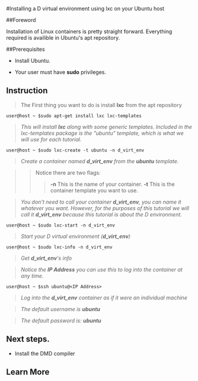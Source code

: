 #Installing a D virtual environment using lxc on your Ubuntu host

##Foreword

Installation of Linux containers is pretty straight forward. Everything required is availible in Ubuntu's apt repository.

##Prerequisites

* Install Ubuntu.

* Your user must have **sudo** privileges.

## Instruction

> The First thing you want to do is install **lxc** from the apt repository

    user@host ~ $sudo apt-get install lxc lxc-templates

>*This will install **lxc** along with some generic templates. 
>Included in the lxc-templates package is the "ubuntu" template, which is what we will use for each tutorial.*

    user@host ~ $sudo lxc-create -t ubuntu -n d_virt_env

>*Create a container named **d_virt_env** from the **ubuntu** template.*

>>Notice there are two flags:
>>>**-n** This is the name of your container.
>>>**-t** This is the container template you want to use.

>*You don't need to call your container **d_virt_env**, you can name it whatever you want. However, for the purposes of this tutorial we will call it **d_virt_env** because this tutorial is about the D environment.*

    user@host ~ $sudo lxc-start -n d_virt_env

>*Start your D virtual environment (**d_virt_env**)*

    user@host ~ $sudo lxc-info -n d_virt_env

>*Get **d_virt_env**'s info*

>*Notice the **IP Address** you can use this to log into the container at any time.*

    user@host ~ $ssh ubuntu@<IP Address>

>*Log into the **d_virt_env** container as if it were an individual machine*

>*The default username is **ubuntu***

>*The default password is: **ubuntu***

## Next steps.
* Install the DMD compiler

## Learn More
